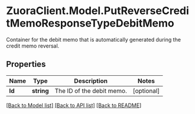 # ZuoraClient.Model.PutReverseCreditMemoResponseTypeDebitMemo
Container for the debit memo that is automatically generated during the credit memo reversal. 

## Properties

Name | Type | Description | Notes
------------ | ------------- | ------------- | -------------
**Id** | **string** | The ID of the debit memo. | [optional] 

[[Back to Model list]](../README.md#documentation-for-models) [[Back to API list]](../README.md#documentation-for-api-endpoints) [[Back to README]](../README.md)

